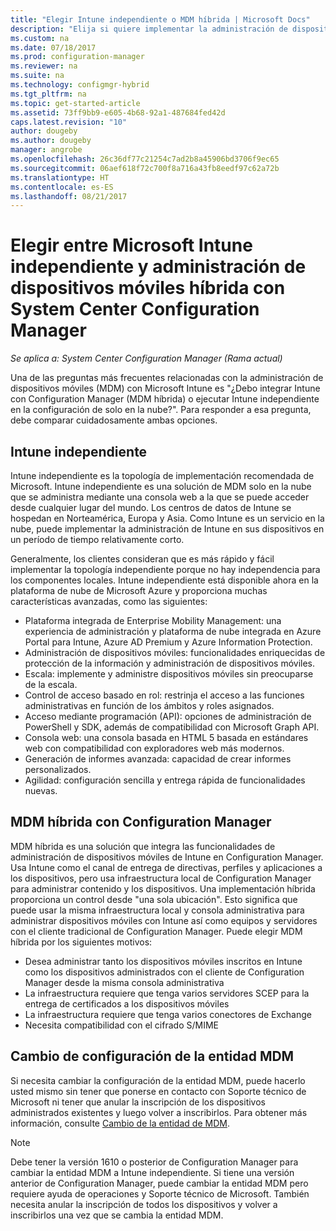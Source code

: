 ```yaml
---
title: "Elegir Intune independiente o MDM híbrida | Microsoft Docs"
description: "Elija si quiere implementar la administración de dispositivos móviles híbrida con Intune y Configuration Manager o ejecutar Intune de forma independiente."
ms.custom: na
ms.date: 07/18/2017
ms.prod: configuration-manager
ms.reviewer: na
ms.suite: na
ms.technology: configmgr-hybrid
ms.tgt_pltfrm: na
ms.topic: get-started-article
ms.assetid: 73ff9bb9-e605-4b68-92a1-487684fed42d
caps.latest.revision: "10"
author: dougeby
ms.author: dougeby
manager: angrobe
ms.openlocfilehash: 26c36df77c21254c7ad2b8a45906bd3706f9ec65
ms.sourcegitcommit: 06aef618f72c700f8a716a43fb8eedf97c62a72b
ms.translationtype: HT
ms.contentlocale: es-ES
ms.lasthandoff: 08/21/2017
---
```

# <a name="choose-between-microsoft-intune-standalone-and-hybrid-mobile-device-management-with-system-center-configuration-manager"></a>Elegir entre Microsoft Intune independiente y administración de dispositivos móviles híbrida con System Center Configuration Manager

*Se aplica a: System Center Configuration Manager (Rama actual)*

Una de las preguntas más frecuentes relacionadas con la administración de dispositivos móviles (MDM) con Microsoft Intune es "¿Debo integrar Intune con Configuration Manager (MDM híbrida) o ejecutar Intune independiente en la configuración de solo en la nube?". Para responder a esa pregunta, debe comparar cuidadosamente ambas opciones.

## <a name="intune-standalone"></a>Intune independiente
Intune independiente es la topología de implementación recomendada de Microsoft. Intune independiente es una solución de MDM solo en la nube que se administra mediante una consola web a la que se puede acceder desde cualquier lugar del mundo. Los centros de datos de Intune se hospedan en Norteamérica, Europa y Asia. Como Intune es un servicio en la nube, puede implementar la administración de Intune en sus dispositivos en un período de tiempo relativamente corto.

Generalmente, los clientes consideran que es más rápido y fácil implementar la topología independiente porque no hay independencia para los componentes locales. Intune independiente está disponible ahora en la plataforma de nube de Microsoft Azure y proporciona muchas características avanzadas, como las siguientes:
- Plataforma integrada de Enterprise Mobility Management: una experiencia de administración y plataforma de nube integrada en Azure Portal para Intune, Azure AD Premium y Azure Information Protection.
- Administración de dispositivos móviles: funcionalidades enriquecidas de protección de la información y administración de dispositivos móviles.
- Escala: implemente y administre dispositivos móviles sin preocuparse de la escala.
- Control de acceso basado en rol: restrinja el acceso a las funciones administrativas en función de los ámbitos y roles asignados.
- Acceso mediante programación (API): opciones de administración de PowerShell y SDK, además de compatibilidad con Microsoft Graph API.
- Consola web: una consola basada en HTML 5 basada en estándares web con compatibilidad con exploradores web más modernos.
- Generación de informes avanzada: capacidad de crear informes personalizados.
- Agilidad: configuración sencilla y entrega rápida de funcionalidades nuevas.


## <a name="hybrid-mdm-with-configuration-manager"></a>MDM híbrida con Configuration Manager
MDM híbrida es una solución que integra las funcionalidades de administración de dispositivos móviles de Intune en Configuration Manager. Usa Intune como el canal de entrega de directivas, perfiles y aplicaciones a los dispositivos, pero usa infraestructura local de Configuration Manager para administrar contenido y los dispositivos. Una implementación híbrida proporciona un control desde "una sola ubicación".  Esto significa que puede usar la misma infraestructura local y consola administrativa para administrar dispositivos móviles con Intune así como equipos y servidores con el cliente tradicional de Configuration Manager. Puede elegir MDM híbrida por los siguientes motivos:  
- Desea administrar tanto los dispositivos móviles inscritos en Intune como los dispositivos administrados con el cliente de Configuration Manager desde la misma consola administrativa
- La infraestructura requiere que tenga varios servidores SCEP para la entrega de certificados a los dispositivos móviles
- La infraestructura requiere que tenga varios conectores de Exchange
- Necesita compatibilidad con el cifrado S/MIME


## <a name="changing-the-mdm-authority-setting"></a>Cambio de configuración de la entidad MDM
Si necesita cambiar la configuración de la entidad MDM, puede hacerlo usted mismo sin tener que ponerse en contacto con Soporte técnico de Microsoft ni tener que anular la inscripción de los dispositivos administrados existentes y luego volver a inscribirlos. Para obtener más información, consulte [Cambio de la entidad de MDM](../deploy-use/change-mdm-authority.md).

> [!NOTE]    
> Debe tener la versión 1610 o posterior de Configuration Manager para cambiar la entidad MDM a Intune independiente. Si tiene una versión anterior de Configuration Manager, puede cambiar la entidad MDM pero requiere ayuda de operaciones y Soporte técnico de Microsoft. También necesita anular la inscripción de todos los dispositivos y volver a inscribirlos una vez que se cambia la entidad MDM.  
